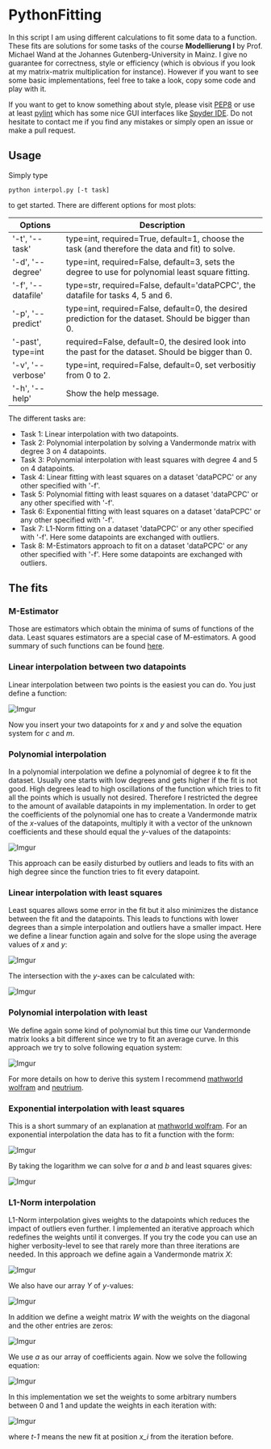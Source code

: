 # PythonFitting
In this script I am using different calculations to fit some data to a function.
These fits are solutions for some tasks of the course **Modellierung I** by Prof. Michael Wand
at the Johannes Gutenberg-University in Mainz. 
I give no guarantee for correctness, style or efficiency (which is obvious if 
you look at my matrix-matrix multiplication for instance). However if you want
to see some basic implementations, feel free to take a look, copy some code and
play with it.

If you want to get to know something about style, please visit 
[PEP8](https://www.python.org/dev/peps/pep-0008/) or use at least
[pylint](https://www.pylint.org/) which has some nice GUI interfaces like 
[Spyder IDE](https://github.com/spyder-ide/spyder).
Do not hesitate to contact me if you find any mistakes or simply open an issue 
or make a pull request.

## Usage
Simply type

`python interpol.py [-t task]`

to get started. There are different options for most plots:

| Options | Description |
|---------|-------------|
| '-t', '--task' | type=int, required=True, default=1, choose the task (and therefore the data and fit) to solve.|
|'-d', '--degree'| type=int, required=False, default=3, sets the degree to use for polynomial least square fitting.|
|'-f', '--datafile'| type=str, required=False, default='dataPCPC', the datafile for tasks 4, 5 and 6. |
|'-p', '--predict'| type=int, required=False, default=0, the desired prediction for the dataset. Should be bigger than 0.|
|'-past', type=int| required=False, default=0, the desired look into the past for the dataset. Should be bigger than 0.|
|'-v', '--verbose'| type=int, required=False, default=0, set verbositiy from 0 to 2.|
|'-h', '--help'| Show the help message.|

The different tasks are:

* Task 1: Linear interpolation with two datapoints.
* Task 2: Polynomial interpolation by solving a Vandermonde matrix with degree 3 on 4 datapoints.
* Task 3: Polynomial interpolation with least squares with degree 4 and 5 on 4 datapoints.
* Task 4: Linear fitting with least squares on a dataset 'dataPCPC' or any
other specified with '-f'.
* Task 5: Polynomial fitting with least squares on a dataset 'dataPCPC' or any
other specified with '-f'.
* Task 6: Exponential fitting with least squares on a dataset 'dataPCPC' or any
other specified with '-f'.
* Task 7: L1-Norm fitting on a dataset 'dataPCPC' or any other specified with '-f'.
Here some datapoints are exchanged with outliers.
* Task 8: M-Estimators approach to fit on a dataset 'dataPCPC' or any other specified with '-f'.
Here some datapoints are exchanged with outliers.

## The fits

### M-Estimator
Those are estimators which obtain the minima of sums of functions of the data.
Least squares estimators are a special case of M-estimators.
A good summary of such functions can be found [here](http://research.microsoft.com/en-us/um/people/zhang/INRIA/Publis/Tutorial-Estim/node24.html).

### Linear interpolation between two datapoints
Linear interpolation between two points is the easiest you can do. You just
define a function:

![Imgur](http://i.imgur.com/3UoBvJB.png)

Now you insert your two datapoints for *x* and *y* and solve the equation system
for *c* and *m*.

### Polynomial interpolation
In a polynomial interpolation we define a polynomial of degree *k* to fit the 
dataset. Usually one starts with low degrees and gets higher if the fit is not
good. High degrees lead to high oscillations of the function which tries to fit
all the points which is usually not desired. Therefore I restricted the degree
to the amount of available datapoints in my implementation.
In order to get the coefficients of the polynomial one has to create a
Vandermonde matrix of the *x*-values of the datapoints, multiply it with a vector
of the unknown coefficients and these should equal the *y*-values of the 
datapoints:

![Imgur](http://i.imgur.com/aHpROMz.png)

This approach can be easily disturbed by outliers and leads to fits with an high
degree since the function tries to fit every datapoint.

### Linear interpolation with least squares
Least squares allows some error in the fit but it also minimizes the distance between
the fit and the datapoints. This leads to functions with lower degrees than a 
simple interpolation and outliers have a smaller impact. Here we define a linear
function again and solve for the slope using the average values of *x* and *y*:

![Imgur](http://i.imgur.com/oSb8GvY.png)

The intersection with the *y*-axes can be calculated with:

![Imgur](http://i.imgur.com/9SRLfXA.png)


### Polynomial interpolation with least 
We define again some kind of polynomial but this time our Vandermonde matrix looks
a bit different since we try to fit an average curve.
In this approach we try to solve following equation system:

![Imgur](http://i.imgur.com/Ac8uibi.png)

For more details on how to derive this system I recommend [mathworld wolfram](http://mathworld.wolfram.com/LeastSquaresFittingPolynomial.html) and [neutrium](https://neutrium.net/mathematics/least-squares-fitting-of-a-polynomial/).

### Exponential interpolation with least squares
This is a short summary of an explanation at [mathworld wolfram](http://mathworld.wolfram.com/LeastSquaresFittingExponential.html).
For an exponential interpolation the data has to fit a function with the form:

![Imgur](http://i.imgur.com/lJNKmZc.png)

By taking the logarithm we can solve for *a* and *b* and least squares gives:

![Imgur](http://i.imgur.com/UDp2T2a.png)

### L1-Norm interpolation 
L1-Norm interpolation gives weights to the datapoints which reduces the impact
of outliers even further. I implemented an iterative approach which redefines 
the weights until it converges. If you try the code you can use an higher verbosity-level
to see that rarely more than three iterations are needed. In this approach we
define again a Vandermonde matrix *X*:

![Imgur](http://i.imgur.com/WKJzs2s.jpg)

We also have our array *Y* of *y*-values:

![Imgur](http://i.imgur.com/KtZyuGA.png)

In addition we define a weight matrix *W* with the weights on the diagonal and 
the other entries are zeros:

![Imgur](http://i.imgur.com/fM3daZw.png)

We use *a* as our array of coefficients again. Now we solve the following equation:

![Imgur](http://i.imgur.com/vRbxfN4.jpg)

In this implementation we set the weights to some arbitrary numbers between 0 and
1 and update the weights in each iteration with:

![Imgur](http://i.imgur.com/9OAPmM6.jpg)

where *t-1* means the new fit at position *x_i* from the iteration before.
